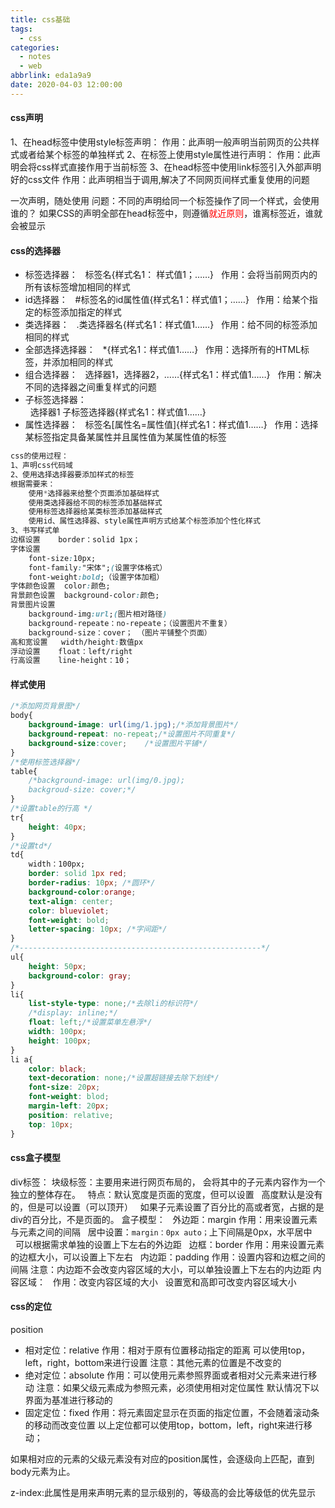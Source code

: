 ```yaml
---
title: css基础
tags:
  - css
categories:
  - notes
  - web
abbrlink: eda1a9a9
date: 2020-04-03 12:00:00
---
```


#### css声明

1、在head标签中使用style标签声明：
作用：此声明一般声明当前网页的公共样式或者给某个标签的单独样式
 2、在标签上使用style属性进行声明：
作用：此声明会将css样式直接作用于当前标签
3、在head标签中使用link标签引入外部声明好的css文件
作用：此声明相当于调用,解决了不同网页间样式重复使用的问题

一次声明，随处使用
问题：不同的声明给同一个标签操作了同一个样式，会使用谁的？
如果CSS的声明全部在head标签中，则遵循<font color="red">就近原则</font>，谁离标签近，谁就会被显示

<!--more-->

#### css的选择器

- 标签选择器：
  &nbsp;&nbsp;标签名{样式名1： 样式值1；……}
  &nbsp;&nbsp;作用：会将当前网页内的所有该标签增加相同的样式
- id选择器：
  &nbsp;&nbsp;#标签名的id属性值{样式名1：样式值1；……}
  &nbsp;&nbsp;作用：给某个指定的标签添加指定的样式
- 类选择器：
  &nbsp;&nbsp;.类选择器名{样式名1：样式值1……}
  &nbsp;&nbsp;作用：给不同的标签添加相同的样式
- 全部选择选择器：
  &nbsp;&nbsp;*{样式名1：样式值1……}
  &nbsp;&nbsp;作用：选择所有的HTML标签，并添加相同的样式                
- 组合选择器：
  &nbsp;&nbsp;选择器1，选择器2，……{样式名1：样式值1……}
  &nbsp;&nbsp;作用：解决不同的选择器之间重复样式的问题
- 子标签选择器：    
  &nbsp;&nbsp;选择器1 子标签选择器{样式名1：样式值1……}
- 属性选择器：
  &nbsp;&nbsp;标签名[属性名=属性值]{样式名1：样式值1……}
  &nbsp;&nbsp;作用：选择某标签指定具备某属性并且属性值为某属性值的标签

```css
css的使用过程：
1、声明css代码域
2、使用选择选择器要添加样式的标签
根据需要来：
	使用*选择器来给整个页面添加基础样式
	使用类选择器给不同的标签添加基础样式
	使用标签选择器给某类标签添加基础样式
	使用id、属性选择器、style属性声明方式给某个标签添加个性化样式
3、书写样式单
边框设置	border：solid 1px；
字体设置
    font-size:10px;
    font-family:"宋体";(设置字体格式）
    font-weight:bold;（设置字体加粗）
字体颜色设置	color:颜色;
背景颜色设置	background-color:颜色;
背景图片设置
    background-img:url;(图片相对路径)
    background-repeate：no-repeate；（设置图片不重复）
    background-size：cover； （图片平铺整个页面）
高和宽设置	width/height:数值px
浮动设置	float：left/right
行高设置	line-height：10；
```

#### 样式使用

```css
/*添加网页背景图*/
body{
    background-image: url(img/1.jpg);/*添加背景图片*/
    background-repeat: no-repeat;/*设置图片不同重复*/
    background-size:cover;    /*设置图片平铺*/
}
/*使用标签选择器*/
table{
    /*background-image: url(img/0.jpg);
    backgroud-size: cover;*/
}
/*设置table的行高 */
tr{
    height: 40px;
}
/*设置td*/
td{
    width：100px;
    border: solid 1px red;
    border-radius: 10px; /*圆环*/
    background-color:orange;
    text-align: center;
    color: blueviolet;
    font-weight: bold;
    letter-spacing: 10px; /*字间距*/
}
/*------------------------------------------------------*/
ul{
    height: 50px;
    background-color: gray;
}
li{
    list-style-type: none;/*去除li的标识符*/
    /*display: inline;*/
    float: left;/*设置菜单左悬浮*/
    width: 100px;
    height: 100px;     
}
li a{
    color: black;
    text-decoration: none;/*设置超链接去除下划线*/
    font-size: 20px;
    font-weight: blod;
    margin-left: 20px;
    position: relative;
    top: 10px;
}
```

#### css盒子模型

div标签：
块级标签：主要用来进行网页布局的， 会将其中的子元素内容作为一个独立的整体存在。
&nbsp;&nbsp;特点：默认宽度是页面的宽度，但可以设置
&nbsp;&nbsp;高度默认是没有的，但是可以设置（可以顶开）
&nbsp;&nbsp;如果子元素设置了百分比的高或者宽，占据的是div的百分比，不是页面的。
盒子模型：
&nbsp;&nbsp;外边距：margin	作用：用来设置元素与元素之间的间隔
&nbsp;&nbsp;居中设置：`margin：0px auto；`上下间隔是0px，水平居中
&nbsp;&nbsp;可以根据需求单独的设置上下左右的外边距
&nbsp;&nbsp;边框：border	作用：用来设置元素的边框大小，可以设置上下左右
&nbsp;&nbsp;内边距：padding	作用：设置内容和边框之间的间隔
注意：内边距不会改变内容区域的大小，可以单独设置上下左右的内边距
内容区域：
&nbsp;&nbsp;作用：改变内容区域的大小
&nbsp;&nbsp;设置宽和高即可改变内容区域大小


#### css的定位

position

- 相对定位：relative
  作用：相对于原有位置移动指定的距离
  可以使用top，left，right，bottom来进行设置
  注意：其他元素的位置是不改变的
- 绝对定位：absolute
  作用：可以使用元素参照界面或者相对父元素来进行移动
  注意：如果父级元素成为参照元素，必须使用相对定位属性
  默认情况下以界面为基准进行移动的
- 固定定位：fixed
  作用：将元素固定显示在页面的指定位置，不会随着滚动条的移动而改变位置
  以上定位都可以使用top，bottom，left，right来进行移动；

如果相对应的元素的父级元素没有对应的position属性，会逐级向上匹配，直到body元素为止。

z-index:此属性是用来声明元素的显示级别的，等级高的会比等级低的优先显示


